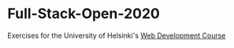 # Full-Stack-Open-2020
Exercises for the University of Helsinki's [Web Development Course](https://fullstackopen.com/en/)
